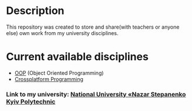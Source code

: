 # Description

This repository was created to store and share(with teachers or anyone else) own work from my university disciplines.

# Сurrent available disciplines

- [OOP](https://github.com/d3Par1/University-Repository/tree/main/OOP) (Object Oriented Programming)
- [Crossplatform Programming](https://github.com/d3Par1/University-Repository/tree/main/CrossplatformProgramming)

### Link to my university: [National University «Nazar Stepanenko Kyiv Polytechnic](https://kpi.ua/)
